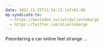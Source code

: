 ```yaml
---
date: 2022-11-25T11:54:13.147+01:00
mp-syndicate-to:
  - https://mastodon.social/@alienlebarge
  - https://twitter.com/alienlebarge
---
```

Preordering a car online feel strange ...
